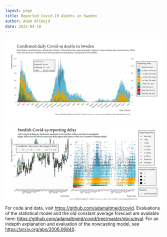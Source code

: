 ```yaml
---
layout: page
title: Reported Covid-19 deaths in Sweden
author: Adam Altmejd
date: 2022-04-10
---
```


![Graph of Swedish Covid-19 deaths with reporting delay.](deaths_lag_sweden_2022-04-10.png "Swedish Covid-19 deaths.")
![Graph of Swedish Covid-19 reporting delay in daily deaths.](lag_trend_sweden_2022-04-10.png "Trend in Swedish Covid-19 mortality reporting delay.")
For code and data, visit <https://github.com/adamaltmejd/covid>.
Evaluations of the statistical model and the old constant average forecast are available here: <https://github.com/adamaltmejd/covid/tree/master/docs/eval>.
For an indepth explanation and evaluation of the nowcasting model, see <https://arxiv.org/abs/2006.06840>.
